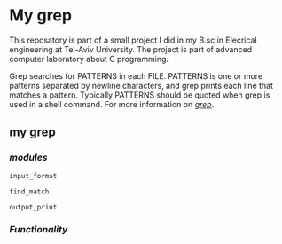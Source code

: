 # My grep
This reposatory is part of a small project I did in my B.sc in Elecrical engineering at Tel-Aviv University. The project is part of advanced computer laboratory about C programming. 

Grep searches for PATTERNS in each FILE. PATTERNS is one or more patterns separated by newline characters, and grep prints each line that matches a pattern. Typically PATTERNS should be quoted when grep is used in a shell command. For more information on [*grep*](https://man7.org/linux/man-pages/man1/grep.1.html).

## my grep

### *modules*
`input_format`

`find_match`

`output_print`

### *Functionality*


